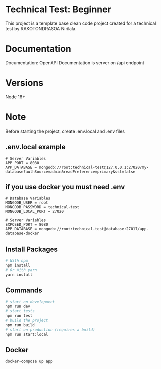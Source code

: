 # Technical Test: Beginner
This project is a template base clean code project created for a technical test by RAKOTONDRASOA Nirilala.
# Documentation
Documentation: OpenAPI Documentation is server on /api endpoint
# Versions

Node 16+

# Note

Before starting the project, create .env.local and .env files

## .env.local example
```
# Server Variables
APP_PORT = 8080
APP_DATABASE = mongodb://root:technical-test@127.0.0.1:27020/my-database?authSource=admin&readPreference=primary&ssl=false
```

## if you use docker you must need .env
```
# Database Variables
MONGODB_USER = root
MONGODB_PASSWORD = technical-test
MONGODB_LOCAL_PORT = 27020

# Server Variables
EXPOSED_PORT = 8080
APP_DATABASE = mongodb://root:technical-test@database:27017/app-database-docker
```
## Install Packages

``` bash
# With npm
npm install
# Or With yarn
yarn install
```
## Commands
``` bash
# start on development
npm run dev 
# start tests
npm run test 
# build the project
npm run build
# start on production (requires a build)
npm run start:local
```
## Docker
``` bash
docker-compose up app
```